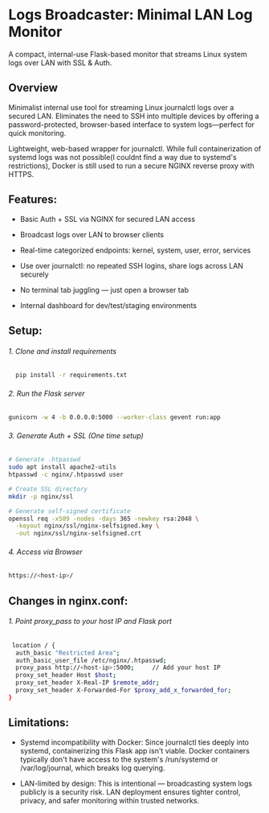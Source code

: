 
# Logs Broadcaster: Minimal LAN Log Monitor

A compact, internal-use Flask-based monitor that streams Linux system logs over LAN with SSL & Auth. 

## Overview
Minimalist internal use tool for streaming Linux journalctl logs over a secured LAN. Eliminates the need to SSH into multiple devices by offering a password-protected, browser-based interface to system logs—perfect for quick monitoring.

Lightweight, web-based wrapper for journalctl. While full containerization of systemd logs was not possible(I couldnt find a way due to systemd's restrictions), Docker is still used to run a secure NGINX reverse proxy with HTTPS.
## Features:
 * Basic Auth + SSL via NGINX for secured LAN access

 * Broadcast logs over LAN to browser clients 

 * Real-time categorized endpoints: kernel, system, user, error, services

 * Use over journalctl: no repeated SSH logins, share logs across LAN securely

 * No terminal tab juggling — just open a browser tab

 * Internal dashboard for dev/test/staging environments
## Setup:
  
  ###### 1. Clone and install requirements 

```bash
  pip install -r requirements.txt
```
  
  ###### 2. Run the Flask server

  ```bash
  gunicorn -w 4 -b 0.0.0.0:5000 --worker-class gevent run:app
```
  
  ###### 3. Generate Auth + SSL (One time setup)

  ```bash
  # Generate .htpasswd
sudo apt install apache2-utils
htpasswd -c nginx/.htpasswd user

 # Create SSL directory
 mkdir -p nginx/ssl

 # Generate self-signed certificate
openssl req -x509 -nodes -days 365 -newkey rsa:2048 \
    -keyout nginx/ssl/nginx-selfsigned.key \
    -out nginx/ssl/nginx-selfsigned.crt
  ```

 ###### 4. Access via Browser
  ```bash
  https://<host-ip>/
```

## Changes in nginx.conf:
 ###### 1. Point proxy_pass to your host IP and Flask port
  ```bash
   location / {
    auth_basic "Restricted Area";
    auth_basic_user_file /etc/nginx/.htpasswd;
    proxy_pass http://<host-ip>:5000;     // Add your host IP
    proxy_set_header Host $host;
    proxy_set_header X-Real-IP $remote_addr;
    proxy_set_header X-Forwarded-For $proxy_add_x_forwarded_for;
}
  ```
## Limitations:
* Systemd incompatibility with Docker: Since journalctl ties deeply into systemd, containerizing this Flask app isn't viable. Docker containers typically don't have access to the system's /run/systemd or /var/log/journal, which breaks log querying.

* LAN-limited by design: This is intentional — broadcasting system logs publicly is a security risk. LAN deployment ensures tighter control, privacy, and safer monitoring within trusted networks.
